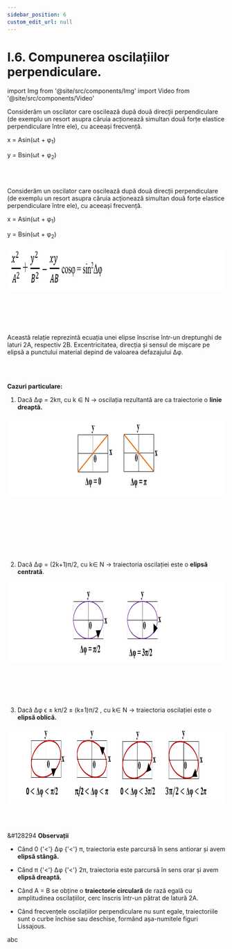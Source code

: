 ```yaml
---
sidebar_position: 6
custom_edit_url: null
---
```


# I.6. Compunerea oscilațiilor perpendiculare.



import Img from '@site/src/components/Img'
import Video from '@site/src/components/Video'







<div class="alert alert--primary" role="alert">


Considerăm un oscilator care oscilează după două direcții perpendiculare (de exemplu un resort asupra căruia acționează simultan două forțe elastice perpendiculare între ele), cu aceeași frecvență.

x = Asin(ωt + φ<sub>1</sub>)

y = Bsin(ωt + φ<sub>2</sub>)




</div>


<br></br>




<div class="alert alert--primary" role="alert">


Considerăm un oscilator care oscilează după două direcții perpendiculare (de exemplu un resort asupra căruia acționează simultan două forțe elastice perpendiculare între ele), cu aceeași frecvență.

x = Asin(ωt + φ<sub>1</sub>)

y = Bsin(ωt + φ<sub>2</sub>)


<Img className="img-responsive4" src="fizica/clasa11/capitolul1/I-6-compunerea-oscilatiilor-perpendiculare-poza1-relatia-care-ne-da-traiectoria-miscarii-a-doua-oscilatii-perpendiculare.png" width="1000" height="104" lazy={false} />

<br></br>
<br></br>


Această relație reprezintă ecuația unei elipse înscrise într-un dreptunghi de laturi 2A, respectiv 2B. Excentricitatea, direcția și sensul de mișcare pe elipsă a punctului material depind de valoarea defazajului Δφ.


</div>





<br></br>

<div class="alert alert--primary" role="alert">




**Cazuri particulare:**

1. Dacă Δφ = 2kπ, cu k ∈ N → oscilația rezultantă are ca traiectorie o **linie dreaptă.**


<Img className="img-responsive4" src="fizica/clasa11/capitolul1/I-6-compunerea-oscilatiilor-perpendiculare-poza2-cazul1-oscilatia-rezultanta-are-ca-traiectorie-o-linie-dreapta.png" width="1000" height="185" />

<br></br>
<br></br>



<br></br>




2. Dacă Δφ = (2k+1)π/2, cu k∈ N → traiectoria oscilației este o **elipsă centrată**.



<Img className="img-responsive4" src="fizica/clasa11/capitolul1/I-6-compunerea-oscilatiilor-perpendiculare-poza3-cazul2-oscilatia-rezultanta-are-ca-traiectorie-o-elipsa-centrata.png" width="1000" height="189" />

<br></br>
<br></br>



3. Dacă Δφ ϵ             ± kπ/2 ± (k±1)π/2    , cu k∈ N → traiectoria oscilației este o **elipsă oblică.**


<Img className="img-responsive4" src="fizica/clasa11/capitolul1/I-6-compunerea-oscilatiilor-perpendiculare-poza4-cazul3-oscilatia-rezultanta-are-ca-traiectorie-o-elipsa-oblica.png" width="1000" height="177" />





</div>


<br></br>

<div class="alert alert--secondary" role="alert">

&#128294 **Observații**

- Când 0 {'<'} Δφ {'<'} π, traiectoria este parcursă în sens antiorar și avem **elipsă stângă.**

- Când π {'<'} Δφ {'<'} 2π, traiectoria este parcursă în sens orar și avem **elipsă dreaptă.**

- Când A = B se obține o **traiectorie circulară** de rază egală cu amplitudinea oscilațiilor, cerc înscris într-un pătrat de latură 2A.

- Când frecvențele oscilațiilor perpendiculare nu sunt egale, traiectoriile sunt o curbe închise sau deschise, formând așa-numitele figuri Lissajous.  




</div>

abc
